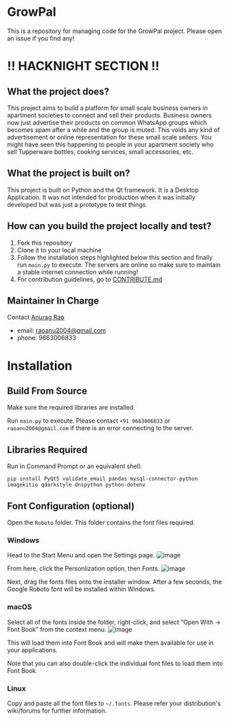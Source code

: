 # GrowPal
This is a repository for managing code for the GrowPal project. Please open an issue if you find any!

# !! HACKNIGHT SECTION !!
## What the project does?
This project aims to build a platform for small scale business owners in apartment societies to connect and sell their products. Business owners now just advertise their products on common WhatsApp groups which becomes spam after a while and the group is muted. This voids any kind of advertisement or online representation for these small scale sellers. You might have seen this happening to people in your apartment society who sell Tupperware bottles, cooking services, small accessories, etc. 

## What the project is built on?
This project is built on Python and the Qt framework. It is a Desktop Application. It was not intended for production when it was initially developed but was just a prototype to test things. 

## How can you build the project locally and test?
1. Fork this repository
2. Clone it to your local machine
3. Follow the installation steps highlighted below this section and finally run `main.py` to execute. The servers are online so make sure to maintain a stable internet connection while running!
4. For contribution guidelines, go to [CONTRIBUTE.md](CONTRIBUTE.md)

## Maintainer In Charge
Contact [Anurag Rao](https://github.com/anuragrao04)
- email: raoanu2004@gmail.com
- phone: 9663006833

# Installation

## Build From Source
Make sure the required libraries are installed. 

Run ```main.py``` to execute. Please contact ```+91 9663006833``` or ```raoanu2004@gmail.com``` if there is an error connecting to the server. 

## Libraries Required
Run in Command Prompt or an equivalent shell:
```
pip install PyQt5 validate_email pandas mysql-connector-python imagekitio qdarkstyle dnspython python-dotenv
```


## Font Configuration (optional)
Open the ```Roboto``` folder. This folder contains the font files required. 

### Windows 
Head to the Start Menu and open the Settings page.
![image](https://user-images.githubusercontent.com/77329899/131461395-ffea063d-81e5-45c7-a8e9-71736537ea55.png)

From here, click the Personlization option, then Fonts.
![image](https://user-images.githubusercontent.com/77329899/131461465-0aedf1e9-2d91-48b0-a5a9-7b05681a2742.png)

Next, drag the fonts files onto the installer window. After a few seconds, the Google Roboto font will be installed within Windows. 


### macOS
Select all of the fonts inside the folder, right-click, and select “Open With -> Font Book” from the context menu.
![image](https://user-images.githubusercontent.com/77329899/131461671-1e261f51-a99f-454a-87c4-c3c5c4142fe9.png)

This will load them into Font Book and will make them available for use in your applications.

Note that you can also double-click the individual font files to load them into Font Book.


### Linux
Copy and paste all the font files to ```~/.fonts```. Please refer your distribution's wiki/forums for further information.


